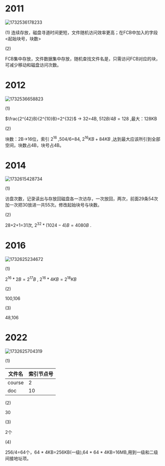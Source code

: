 # 2011
![1732536178233](https://github.com/user-attachments/assets/5dbb493c-d936-4db7-a65e-eb2d1abc05b6)

(1)
  连续存放，磁盘寻道时间更短，文件随机访问效率更高；在FCB中加入的字段<起始块号，块数>
  
(2)
    
FCB集中存放，文件数据集中存放，随机查找文件名是，只需访问FCB对应的块，可减少移动和磁盘访问次数。

# 2012

![1732536658823](https://github.com/user-attachments/assets/20c25591-fe48-4903-9ba7-c21b91e0ed0d)

(1)
	
 $\frac{2^{42}B}{2^{10}B}=2^{32}$   -> 32=4B, $512B/4B=128$ ,最大：128KB
 
(2)

块数：2B->16位，索引 $2^{16}$ ,504/6=84, $2^{16}KB+84KB$ ,达到最大应该所引到全部空间，块数占4B，块号占4B。
# 2014
![1732615428734](https://github.com/user-attachments/assets/e591628d-3437-49da-a41f-964339439924)

(1)

访盘次数，记录读出与存放回磁盘各一次访存，一次放回，两次，前面29条54次加一次把30放进一共55次。修改起始块号与块数。

(2)

 28+2+1=31次, $2^{32}*(1024-4)B=4080B$ .
 # 2016
 ![1732625234672](https://github.com/user-attachments/assets/7dbdceed-fde9-4a6d-af01-b95b45ad5bfd)

(1)

$2^{16}*2B=2^{17}B$ , $2^{16}*4KB=2^{18}KB$

(2)

100,106

(3)

48,106
# 2022
![1732625704319](https://github.com/user-attachments/assets/a9d5bb81-bea1-4552-ad20-cfc774823d3d)

(1)

| 文件名    | 索引节点号 |
| ------ | ----- |
| course | 2     |
| doc    | 10    |

(2)

30

(3)

2个

(4)

256/4=64个，64 * 4KB=256KB(一级),64 * 64 * 4KB=16MB,用到一级和二级间接地址项。
